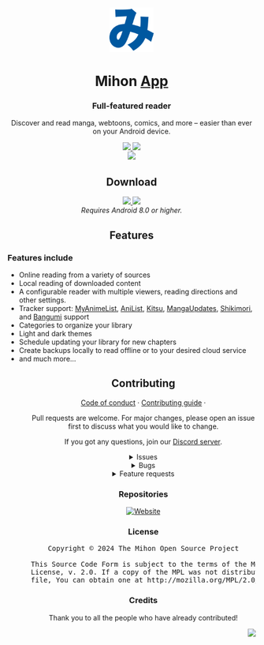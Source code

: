 <p align="center">
    <br>
    <a href="https://mihon.app">
        <img src="./.github/assets/logo.png" width="90"/>
    </a>
</p>

<h1 align="center">Mihon <a href="#">App</a></h1>
<h3 align="center">Full-featured reader</h3>
<p align="center">Discover and read manga, webtoons, comics, and more – easier than ever on your Android device.</p>

<p align="center">
    <a title="Discord server" href="https://discord.gg/mihon">
        <img src="https://img.shields.io/discord/1195734228319617024.svg?label=&labelColor=6A7EC2&color=7389D8&logo=discord&logoColor=FFFFFF">
    </a>
    <a title="GitHub downloads" href="https://github.com/mihonapp/mihon/releases">
        <img src="https://img.shields.io/github/downloads/mihonapp/mihon/total?label=downloads&labelColor=27303D&color=0D1117&logo=github&logoColor=FFFFFF&style=flat">
    </a>
    <br>
    <a title="CI" href="https://github.com/mihonapp/mihon/actions/workflows/build_push.yml">
        <img src="https://github.com/mihonapp/mihon/actions/workflows/build_push.yml/badge.svg">
    </a>
</p>

<h2 align="center">Download</h2>

<p align="center">
    <a title="Stable" href="https://github.com/mihonapp/mihon/releases">
        <img src="https://img.shields.io/github/release/mihonapp/mihon.svg?maxAge=3600&label=Stable&labelColor=06599d&color=043b69">
    </a>
    <a title="Beta" href="https://github.com/mihonapp/mihon-preview/releases">
        <img src="https://img.shields.io/github/v/release/mihonapp/mihon-preview.svg?maxAge=3600&label=Beta&labelColor=2c2c47&color=1c1c39 ">
    </a>
    <br>
    <em>Requires Android 8.0 or higher.</em>
</p>

<h2 align="center">Features</h2>

<h3>Features include</h3>
<ul>
    <li>Online reading from a variety of sources</li>
    <li>Local reading of downloaded content</li>
    <li>A configurable reader with multiple viewers, reading directions and other settings.</li>
    <li>Tracker support: <a target="_blank" href="https://myanimelist.net/">MyAnimeList</a>, <a target="_blank" href="https://anilist.co/">AniList</a>, <a target="_blank" href="https://kitsu.io/">Kitsu</a>, <a target="_blank" href="https://mangaupdates.com">MangaUpdates</a>, <a target="_blank" href="https://shikimori.one">Shikimori</a>, and <a target="_blank" href="https://bgm.tv/">Bangumi</a> support</li>
    <li>Categories to organize your library</li>
    <li>Light and dark themes</li>
    <li>Schedule updating your library for new chapters</li>
    <li>Create backups locally to read offline or to your desired cloud service</li>
    <li>and much more...</li>
<ul>

<h2 align="center">Contributing</h2>

<p align="center">
    <a href="./CODE_OF_CONDUCT.md">Code of conduct</a>
    ·
    <a href="./CONTRIBUTING.md">Contributing guide</a>
    ·
</p>

<p align="center">Pull requests are welcome. For major changes, please open an issue first to discuss what you would like to change.</p>
<p align="center">If you got any questions, join our <a target="_blank" href="https://discord.gg/mihon">Discord server</a>.</p>

<details align="center"><summary>Issues</summary>

1. <strong>Before reporting a new issue, take a look at the <a href="https://mihon.app/docs/faq/general">FAQ</a>, the <a href="https://mihon.app/changelogs/">changelog</a> and the already opened <a href="https://github.com/mihonapp/mihon/issues">issues</a>.</strong>
2. If you are unsure, ask here: <a href="https://discord.gg/mihon"><img src="https://img.shields.io/discord/1195734228319617024.svg" alt="Discord"></a>

</details>

<details align="center"><summary>Bugs</summary>

<em> Include version (More → About → Version)
</em> If not latest, try updating, it may have already been solved
<em> Beta version is equal to the number of commits as seen on the main page
</em> Include steps to reproduce (if not obvious from description)
<em> Include screenshot (if needed)
</em> If it could be device-dependent, try reproducing on another device (if possible)

- Don&#39;t group unrelated requests into one issue

</details>

<details align="center"><summary>Feature requests</summary>

<em> Write a detailed issue, explaining what it should do or how. Avoid writing just &quot;like X app does&quot;
</em> Include screenshot (if needed)

Source requests are not accepted.

</details>

<h3 align="center">Repositories</h3>

<div>
    <p align="center">
        <a href="https://github.com/mihonapp/website/">
            <img src="https://github-readme-stats.vercel.app/api/pin/?username=mihonapp&repo=website&bg_color=161B22&text_color=c9d1d9&title_color=818CF8&icon_color=818CF8&border_radius=8&hide_border=true" alt="Website">
        </a>
    </p>
</div>

<h3 align="center">License</h3>

<pre align="center">Copyright © 2024 The Mihon Open Source Project<br><br>This Source Code Form is subject to the terms of the Mozilla Public<br>License, v. 2.0. If a copy of the MPL was not distributed with this<br>file, You can obtain one at http://mozilla.org/MPL/2.0/.</pre>

<h3 align="center">Credits</h3>

<p align="center">Thank you to all the people who have already contributed!</p>
<p align="right">
    <a href="https://github.com/mihonapp/mihon/graphs/contributors">
        <img src="https://contrib.rocks/image?repo=mihonapp/mihon" width="800"/>
    </a>
</p>
